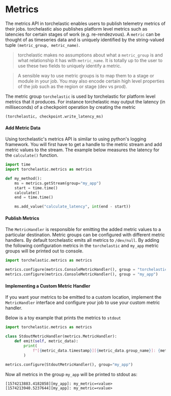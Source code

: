# Metrics 

The metrics API in torchelastic enables users to publish telemetry metrics of
their jobs. torchelastic also publishes platform level metrics such as latencies
for certain stages of work (e.g. re-rendezvous). A `metric` can be thought of
 as timeseries data and is uniquely identified
by the string-valued tuple `(metric_group, metric_name)`. 

> torchelastic makes no assumptions about what a `metric_group` is and 
what relationship it has with `metric_name`. It is totally up to the user
to use these two fields to uniquely identify a metric.

> A sensible way to use metric groups is to map them to a stage or module
in your job. You may also encode certain high level properties of the job
such as the region or stage (dev vs prod).

The metric group `torchelastic` is used by torchelastic for platform
level metrics that it produces. For instance torchelastic may output the 
latency (in milliseconds) of a checkpoint operation by creating the metric

```
(torchelastic, checkpoint.write_latency_ms)
```

#### Add Metric Data
Using torchelastic's metrics API is similar to using python's logging framework.
You will first have to get a handle to the metric stream and add metric values
to the stream. The example below measures the latency for the `calculate()` function.

```python
import time
import torchelastic.metrics as metrics

def my_method():
    ms = metrics.getStream(group="my_app")
    start = time.time()
    calculate()
    end = time.time()

    ms.add_value("calculate_latency", int(end - start))
```

#### Publish Metrics
The `MetricHandler` is responsible for emitting the added metric values
to a particular destination. Metric groups can be configured with different
metric handlers. By default torchelastic emits all metrics to `/dev/null`.
By adding the following configuration metrics in the `torchelastic` and
`my_app` metric groups will be printed out to console. 

```python
import torchelastic.metrics as metrics

metrics.configure(metrics.ConsoleMetricHandler(), group = "torchelastic")
metrics.configure(metrics.ConsoleMetricHandler(), group = "my_app")
``` 

#### Implementing a Custom Metric Handler
If you want your metrics to be emitted to a custom location, implement the
`MetricHandler` interface and configure your job to use your custom metric handler.

Below is a toy example that prints the metrics to `stdout` 

```python
import torchelastic.metrics as metrics

class StdoutMetricHandler(metrics.MetricHandler):
    def emit(self, metric_data):
        print(
            f"[{metric_data.timestamp}][{metric_data.group_name}]: {metric_data.name}={metric_data.value}"
        )
        
metrics.configure(StdoutMetricHandler(), group="my_app")
```

Now all metrics in the group `my_app` will be printed to stdout as:

```
[1574213883.4182858][my_app]: my_metric=<value>
[1574213940.5237644][my_app]: my_metric=<value>
```
